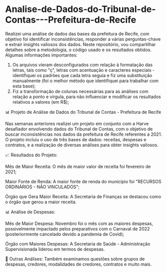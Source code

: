 # Analise-de-Dados-do-Tribunal-de-Contas---Prefeitura-de-Recife
Realizei uma análise de dados das bases da prefeitura de Recife, com objetivo foi identificar inconsistências, responder a várias perguntas-chave e extrair insights valiosos dos dados. Neste repositório, vou compartilhar detalhes sobre a metodologia, o código usado e os resultados obtidos.
Algumas informações importantes: 
1. Os arquivos vieram desconfigurados com relação à formatação das letras, tais como "ç", letras com acentuação e caracteres especiais - identifiquei os padrões que cada letra seguia e fiz uma substituição manualmente (foi o melhor método que identifiquei para trabalhar com esta base);
2. Fiz a transformação de colunas necessárias para as análises com relação a ponto e vírgula, para não influenciar e modificar os resultados relativos a valores (em R$);

📊 Projeto de Análise de Dados do Tribunal de Contas - Prefeitura de Recife

Nas semanas anteriores realizei um projeto em conjunto com a Harve desafiador envolvendo dados do Tribunal de Contas, com o objetivo de buscar inconsistências nos dados da prefeitura de Recife referentes a 2021. O projeto incluiu o uso de três bases de dados: receitas, despesas e contratos, e a realização de diversas análises para obter insights valiosos.


📈 Resultados do Projeto:

Mês de Maior Receita: O mês de maior valor de receita foi fevereiro de 2021;

Maior Fonte de Renda: A maior fonte de renda do município foi "RECURSOS ORDINÁRIOS - NÃO VINCULADOS";

Órgão que Gera Maior Receita: A Secretaria de Finanças se destacou como o órgão que gerou a maior receita.



📊 Análise de Despesas:

Mês de Maior Despesa: Novembro foi o mês com as maiores despesas, possivelmente impactado pelos preparativos com o Carnaval de 2022 (posteriormente cancelado devido a pandemia de Covid);

Órgão com Maiores Despesas: A Secretaria de Saúde - Administração Supervisionada liderou em termos de despesas.



📖 Outras Análises: Também examinamos questões sobre grupos de despesas, credores, modalidades de credores, contratos e muito mais.
